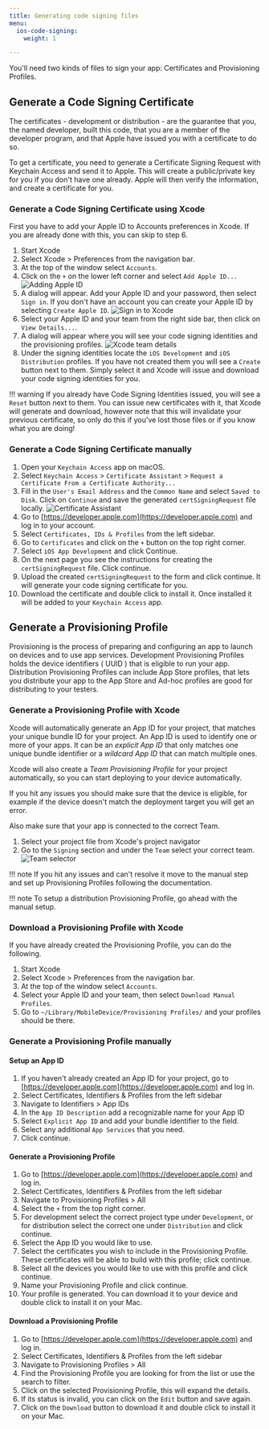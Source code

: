 ```yaml
---
title: Generating code signing files
menu:
  ios-code-signing:
    weight: 1

---
```

You'll need two kinds of files to sign your app: Certificates and Provisioning Profiles.

## Generate a Code Signing Certificate

The certificates - development or distribution - are the guarantee that you, the named developer, built this code, that you are a member of the developer program, and that Apple have issued you with a certificate to do so.

To get a certificate, you need to generate a Certificate Signing Request with Keychain Access and send it to Apple. This will create a public/private key for you if you don't have one already. Apple will then verify the information, and create a certificate for you.

### Generate a Code Signing Certificate using Xcode

First you have to add your Apple ID to Accounts preferences in Xcode. If you are already done with this, you can skip to step 6.

1. Start Xcode
2. Select Xcode > Preferences from the navigation bar.
3. At the top of the window select `Accounts`.
4. Click on the `+` on the lower left corner and select `Add Apple ID...`
![Adding Apple ID](/img/code-signing/ios-code-signing/xcode_adding_account.png)
5. A dialog will appear. Add your Apple ID and your password, then select `Sign in`. If you don't have an account you can create your Apple ID by selecting `Create Apple ID`.
![Sign in to Xcode](/img/code-signing/ios-code-signing/xcode_sign_in.png)
6. Select your Apple ID and your team from the right side bar, then click on `View Details...`.
7. A dialog will appear where you will see your code signing identities and the provisioning profiles.
![Xcode team details](/img/code-signing/ios-code-signing/xcode_signing_files.png)
8. Under the signing identities locate the `iOS Development` and `iOS Distribution` profiles. If you have not created them you will see a `Create` button next to them. Simply select it and Xcode will issue and download your code signing identities for you.

!!! warning
    If you already have Code Signing Identities issued, you will see a `Reset` button next to them. You can issue new certificates with it, that Xcode will generate and download, however note that this will invalidate your previous certificate, so only do this if you've lost those files or if you know what you are doing!


### Generate a Code Signing Certificate manually
1. Open your `Keychain Access` app on macOS.
2. Select `Keychain Access` > `Certificate Assistant` > `Request a Certificate From a Certificate Authority...`
3. Fill in the `User's Email Address` and the `Common Name` and select `Saved to Disk`. Click on `Continue` and save the generated `certSigningRequest` file locally.
![Certificate Assistant](/img/code-signing/ios-code-signing/certificate_assistant.png)
4. Go to [https://developer.apple.com](https://developer.apple.com) and log in to your account.
5. Select `Certificates, IDs & Profiles` from the left sidebar.
6. Go to `Certificates` and click on the `+` button on the top right corner.
7. Select `iOS App Development` and click Continue.
8. On the next page you see the instructions for creating the `certSigningRequest` file. Click continue.
9. Upload the created `certSigningRequest` to the form and click continue. It will generate your code signing certificate for you.
10. Download the certificate and double click to install it. Once installed it will be added to your `Keychain Access` app.

## Generate a Provisioning Profile
Provisioning is the process of preparing and configuring an app to launch on devices and to use app services. Development Provisioning Profiles holds the device identifiers ( UUID ) that is eligible to run your app. Distribution Provisioning Profiles can include App Store profiles, that lets you distribute your app to the App Store and Ad-hoc profiles are good for distributing to your testers.

### Generate a Provisioning Profile with Xcode
Xcode will automatically generate an App ID for your project, that matches your unique bundle ID for your project. An App ID is used to identify one or more of your apps. It can be an *explicit App ID* that only matches one unique bundle identifier or a *wildcard App ID* that can match multiple ones.

Xcode will also create a *Team Provisioning Profile* for your project automatically, so you can start deploying to your device automatically.

If you hit any issues you should make sure that the device is eligible, for example if the device doesn't match the deployment target you will get an error.

Also make sure that your app is connected to the correct Team.

1. Select your project file from Xcode's project navigator
2. Go to the `Signing` section and under the `Team` select your correct team.
![Team selector](/img/code-signing/ios-code-signing/xcode_team_selector.png)

!!! note
    If you hit any issues and can't resolve it move to the manual step and set up Provisioning Profiles following the documentation.

!!! note
    To setup a distribution Provisioning Profile, go ahead with the manual setup.

### Download a Provisioning Profile with Xcode
If you have already created the Provisioning Profile, you can do the following.

1. Start Xcode
2. Select Xcode > Preferences from the navigation bar.
3. At the top of the window select `Accounts`.
4. Select your Apple ID and your team, then select `Download Manual Profiles`.
5. Go to `~/Library/MobileDevice/Provisioning Profiles/` and your profiles should be there.

### Generate a Provisioning Profile manually

#### Setup an App ID
1. If you haven't already created an App ID for your project, go to [https://developer.apple.com](https://developer.apple.com) and log in.
2. Select Certificates, Identifiers & Profiles from the left sidebar
3. Navigate to Identifiers > App IDs
4. In the `App ID Description` add a recognizable name for your App ID
5. Select `Explicit App ID` and add your bundle identifier to the field.
6. Select any additional `App Services` that you need.
7. Click continue.

#### Generate a Provisioning Profile
1. Go to [https://developer.apple.com](https://developer.apple.com) and log in.
2. Select Certificates, Identifiers & Profiles from the left sidebar
3. Navigate to Provisioning Profiles > All
4. Select the `+` from the top right corner.
5. For development select the correct project type under `Development`, or for distribution select the correct one under `Distribution` and click continue.
6. Select the App ID you would like to use.
7. Select the certificates you wish to include in the Provisioning Profile. These certificates will be able to build with this profile; click continue.
8. Select all the devices you would like to use with this profile and click continue.
9. Name your Provisioning Profile and click continue.
10. Your profile is generated. You can download it to your device and double click to install it on your Mac.

#### Download a Provisioning Profile
1. Go to [https://developer.apple.com](https://developer.apple.com) and log in.
2. Select Certificates, Identifiers & Profiles from the left sidebar
3. Navigate to Provisioning Profiles > All
4. Find the Provisioning Profile you are looking for from the list or use the search to filter.
5. Click on the selected Provisioning Profile, this will expand the details.
6. If its status is invalid, you can click on the `Edit` button and save again.
7. Click on the `Download` button to download it and double click to install it on your Mac.

[^1]: Screenshots from https://developer.apple.com/support